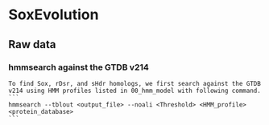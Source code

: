 # SoxEvolution
## Raw data
### hmmsearch against the GTDB v214
	To find Sox, rDsr, and sHdr homologs, we first search against the GTDB v214 using HMM profiles listed in 00_hmm_model with following command.  
	```
	hmmsearch --tblout <output_file> --noali <Threshold> <HMM_profile> <protein_database>
	```
